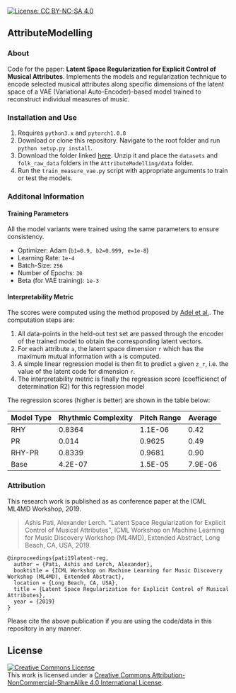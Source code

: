 [![License: CC BY-NC-SA 4.0](https://img.shields.io/badge/License-CC%20BY--NC--SA%204.0-ff69b4.svg)](http://creativecommons.org/licenses/by-nc-sa/4.0/)

## AttributeModelling

### About
Code for the paper: **Latent Space Regularization for Explicit Control of Musical Attributes**. Implements the models and regularization technique to encode selected musical attributes along specific dimensions of the latent space of a VAE (Variational Auto-Encoder)-based model trained to reconstruct individual measures of music. 

### Installation and Use
1. Requires `python3.x` and `pytorch1.0.0`
2. Download or clone this repository. Navigate to the root folder and run `python setup.py install`.
3. Download the folder linked [here](https://drive.google.com/open?id=1sh5zXo-D5AyaamJ_k1ZmHop3EDEE5CJU). Unzip it and place the `datasets` and `folk_raw_data` folders in the `AttributeModelling/data` folder.
4. Run the `train_measure_vae.py` script with appropriate arguments to train or test the models.

### Additonal Information

#### Training Parameters
All the model variants were trained using the same parameters to ensure consistency.
* Optimizer: Adam (`b1=0.9, b2=0.999, e=1e-8`)
* Learning Rate: `1e-4`
* Batch-Size: `256`
* Number of Epochs: `30`
* Beta (for VAE training): `1e-3`

#### Interpretability Metric
The scores were computed using the method proposed by [Adel et al.](http://proceedings.mlr.press/v80/adel18a.html). The computation steps are:
1. All data-points in the held-out test set are passed through the encoder of the trained model to obtain the corresponding latent vectors.
2. For each attribute `a`, the latent space dimension `r` which has the maximum mutual information with `a` is computed.
3. A simple linear regression model is then fit to predict `a` given `z_r`, i.e. the value of the latent code for dimension `r`.
4. The interpretability metric is finally the regression score (coefficienct of determination R2) for this regression model

The regression scores (higher is better) are shown in the table below: 

| Model Type 	| Rhythmic Complexity 	| Pitch Range 	| Average  	|
|------------	|---------------------	|-------------	|----------	|
| RHY        	| 0.8364              	| 1.1E-06    	  | 0.42     	|
| PR         	| 0.014               	| 0.9625      	| 0.49     	|
| RHY-PR     	| 0.8339              	| 0.9681      	| 0.90     	|
| Base       	| 4.2E-07            	  | 1.5E-05    	  | 7.9E-06 	|

### Attribution

This research work is published as as conference paper at the ICML ML4MD Workshop, 2019.

> Ashis Pati, Alexander Lerch. "Latent Space Regularization for Explicit Control of Musical Attributes", ICML Workshop on Machine Learning for Music Discovery Workshop (ML4MD), Extended Abstract, Long Beach, CA, USA, 2019.

```
@inproceedings{pati19latent-reg,
  author = {Pati, Ashis and Lerch, Alexander},
  booktitle = {ICML Workshop on Machine Learning for Music Discovery Workshop (ML4MD), Extended Abstract},
  location = {Long Beach, CA, USA},
  title = {Latent Space Regularization for Explicit Control of Musical Attributes},
  year = {2019}
}
```
Please cite the above publication if you are using the code/data in this repository in any manner. 

<a name="License"></a>License
--------------------
<a rel="license" href="http://creativecommons.org/licenses/by-nc-sa/4.0/"><img alt="Creative Commons License" style="border-width:0" src="https://i.creativecommons.org/l/by-nc-sa/4.0/88x31.png" /></a><br />This work is licensed under a <a rel="license" href="http://creativecommons.org/licenses/by-nc-sa/4.0/">Creative Commons Attribution-NonCommercial-ShareAlike 4.0 International License</a>.
